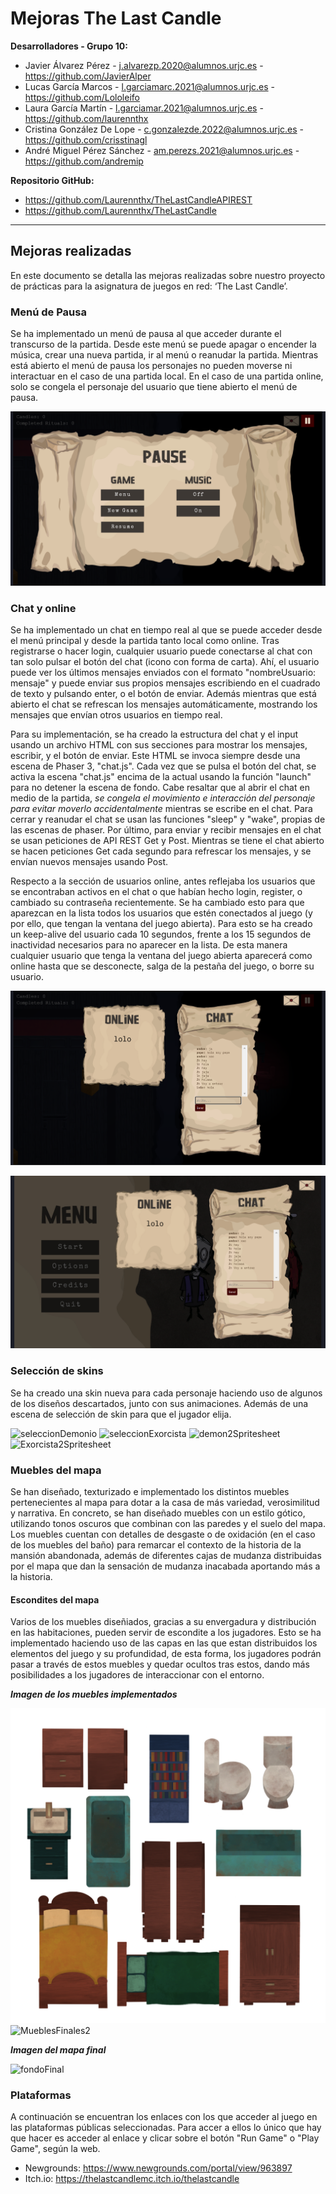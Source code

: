 # Mejoras The Last Candle

**Desarrolladores - Grupo 10:**
- Javier Álvarez Pérez - j.alvarezp.2020@alumnos.urjc.es - https://github.com/JavierAlper
- Lucas García Marcos - l.garciamarc.2021@alumnos.urjc.es - https://github.com/Lololeifo
- Laura García Martín - l.garciamar.2021@alumnos.urjc.es - https://github.com/laurennthx 
- Cristina González De Lope - c.gonzalezde.2022@alumnos.urjc.es - https://github.com/crisstinagl
- André Miguel Pérez Sánchez - am.perezs.2021@alumnos.urjc.es - https://github.com/andremip

**Repositorio GitHub:**
- https://github.com/Laurennthx/TheLastCandleAPIREST
- https://github.com/Laurennthx/TheLastCandle

---

## Mejoras realizadas
En este documento se detalla las mejoras realizadas sobre nuestro proyecto de prácticas para la asignatura de juegos en red: ‘The Last Candle’.

### Menú de Pausa
Se ha implementado un menú de pausa al que acceder durante el transcurso de la partida. Desde este menú se puede apagar o encender la música, crear una nueva partida, ir al menú o reanudar la partida. Mientras está abierto el menú de pausa los personajes no pueden moverse ni interactuar en el caso de una partida local. En el caso de una partida online, solo se congela el personaje del usuario que tiene abierto el menú de pausa.

![menuPausa](imagenesGDD/MenuPausa.png)

### Chat y online
Se ha implementado un chat en tiempo real al que se puede acceder desde el menú principal y desde la partida tanto local como online. Tras registrarse o hacer login, cualquier usuario puede conectarse al chat con tan solo pulsar el botón del chat (icono con forma de carta). Ahí, el usuario puede ver los últimos mensajes enviados con el formato "nombreUsuario: mensaje" y puede enviar sus propios mensajes escribiendo en el cuadrado de texto y pulsando enter, o el botón de enviar. Además mientras que está abierto el chat se refrescan los mensajes automáticamente, mostrando los mensajes que envían otros usuarios en tiempo real.

Para su implementación, se ha creado la estructura del chat y el input usando un archivo HTML con sus secciones para mostrar los mensajes, escribir, y el botón de enviar. Este HTML se invoca siempre desde una escena de Phaser 3, "chat.js". Cada vez que se pulsa el botón del chat, se activa la escena "chat.js" encima de la actual usando la función "launch" para no detener la escena de fondo. Cabe resaltar que al abrir el chat en medio de la partida, *se congela el movimiento e interacción del personaje para evitar moverlo accidentalmente* mientras se escribe en el chat. Para cerrar y reanudar el chat se usan las funciones "sleep" y "wake", propias de las escenas de phaser. Por último, para enviar y recibir mensajes en el chat se usan peticiones de API REST Get y Post. Mientras se tiene el chat abierto se hacen peticiones Get cada segundo para refrescar los mensajes, y se envían nuevos mensajes usando Post.

Respecto a la sección de usuarios online, antes reflejaba los usuarios que se encontraban activos en el chat o que habían hecho login, register, o cambiado su contraseña recientemente. Se ha cambiado esto para que aparezcan en la lista todos los usuarios que estén conectados al juego (y por ello, que tengan la ventana del juego abierta). Para esto se ha creado un keep-alive del usuario cada 10 segundos, frente a los 15 segundos de inactividad necesarios para no aparecer en la lista. De esta manera cualquier usuario que tenga la ventana del juego abierta aparecerá como online hasta que se desconecte, salga de la pestaña del juego, o borre su usuario.

![chatMenu](imagenesGDD/ChatJuego.png)

![chatJuego](imagenesGDD/ChatMenuPrincipal.png)

### Selección de skins
Se ha creado una skin nueva para cada personaje haciendo uso de algunos de los diseños descartados, junto con sus animaciones. Además de una escena de selección de skin para que el jugador elija. 

![seleccionDemonio](https://github.com/user-attachments/assets/d43de35c-a916-4937-b8cd-8cfb0449c0d9)
![seleccionExorcista](https://github.com/user-attachments/assets/9f1c4ea3-1eab-4f89-ae5e-276eefdf5fbd)
![demon2Spritesheet](https://github.com/user-attachments/assets/3c8c8ff1-3280-4351-abfd-74ce31f09e5f)
![Exorcista2Spritesheet](https://github.com/user-attachments/assets/f028f648-fa6b-4367-b6d4-2465aacb7998)

### Muebles del mapa
Se han diseñado, texturizado e implementado los distintos muebles pertenecientes al mapa para dotar a la casa de más variedad, verosimilitud y narrativa. En concreto, se han diseñado muebles con un estilo gótico, utilizando tonos oscuros que combinan con las paredes y el suelo del mapa. Los muebles cuentan con detalles de desgaste o de oxidación (en el caso de los muebles del baño) para remarcar el contexto de la historia de la mansión abandonada, además de diferentes cajas de mudanza distribuidas por el mapa que dan la sensación de mudanza inacabada aportando más a la historia.

#### Escondites del mapa
Varios de los muebles diseñiados, gracias a su envergadura y distribución en las habitaciones, pueden servir de escondite a los jugadores. Esto se ha implementado haciendo uso de las capas en las que estan distribuidos los elementos del juego y su profundidad, de esta forma, los jugadores podrán pasar a través de estos muebles y quedar ocultos tras estos, dando más posibilidades a los jugadores de interaccionar con el entorno.

***Imagen de los muebles implementados***
 
 ![MueblesFInales1](imagenesGDD/MueblesFinales1.png)
 ![MueblesFinales2](https://github.com/user-attachments/assets/7d27d50b-cb04-478c-8eb2-5f82f6985614)

 ***Imagen del mapa final***

 ![fondoFinal](https://github.com/user-attachments/assets/5ab3e5a4-d41e-4d31-8819-736795e4b4af)

### Plataformas
A continuación se encuentran los enlaces con los que acceder al juego en las plataformas públicas seleccionadas. Para accer a ellos lo único que hay que hacer es acceder al enlace y clicar sobre el botón "Run Game" o "Play Game", según la web.

- Newgrounds: https://www.newgrounds.com/portal/view/963897
- Itch.io: https://thelastcandlemc.itch.io/thelastcandle

